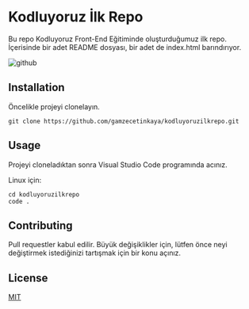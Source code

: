 # Kodluyoruz İlk Repo
Bu repo Kodluyoruz Front-End Eğitiminde oluşturduğumuz ilk repo. İçerisinde bir adet README dosyası, bir adet de index.html barındırıyor.

![github](https://user-images.githubusercontent.com/86261472/124294916-e9c0c480-db60-11eb-8374-c368e1eb1cce.png)

 ## Installation
Öncelikle projeyi clonelayın.

```
git clone https://github.com/gamzecetinkaya/kodluyoruzilkrepo.git 
```

##  Usage

Projeyi cloneladıktan sonra Visual Studio Code programında acınız.

Linux için:

``` 
cd kodluyoruzilkrepo
code . 
``` 

## Contributing

Pull requestler kabul edilir. Büyük değişiklikler için, lütfen önce neyi değiştirmek istediğinizi tartışmak için bir konu açınız.

## License

[MIT](https://choosealicense.com/licenses/mit/)

